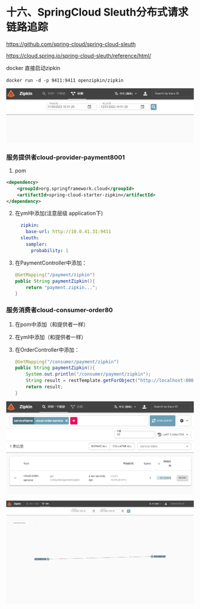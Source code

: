 # 十六、SpringCloud Sleuth分布式请求链路追踪







https://github.com/spring-cloud/spring-cloud-sleuth

https://cloud.spring.io/spring-cloud-sleuth/reference/html/

docker 直接启动zipkin 

`docker run -d -p 9411:9411 openzipkin/zipkin`

![image-20221201185133262](images/sleuth/image-20221201185133262.png)

### 服务提供者cloud-provider-payment8001

1. pom

```xml
<dependency>
    <groupId>org.springframework.cloud</groupId>
    <artifactId>spring-cloud-starter-zipkin</artifactId>
</dependency>
```

2. 在yml中添加(注意层级 application下)

   ```yml
     zipkin:
       base-url: http://10.0.41.31:9411
     sleuth:
       sampler:
         probability: 1
   ```

3. 在PaymentController中添加：

   ```java
   @GetMapping("/payment/zipkin")
   public String paymentZipkin(){
       return "payment.zipkin...";
   }
   ```



### 服务消费者cloud-consumer-order80

1. 在pom中添加（和提供者一样）

2. 在yml中添加（和提供者一样）

3. 在OrderController中添加：

   ```java
   @GetMapping("/consumer/payment/zipkin")
   public String paymentZipkin(){
       System.out.println("/consumer/payment/zipkin");
       String result = restTemplate.getForObject("http://localhost:8001"+"/payment/zipkin",String.class);
       return result;
   }
   ```

   

![image-20221201190013287](images/sleuth/image-20221201190013287.png)

![image-20221201190128390](images/sleuth/image-20221201190128390.png)